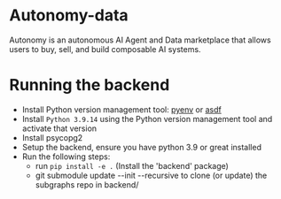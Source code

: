 # Autonomy-data
Autonomy is an autonomous AI Agent and Data marketplace that allows users to buy, sell, and build composable AI systems.
# Running the backend
- Install Python version management tool: [pyenv](https://github.com/pyenv/pyenv) or [asdf](https://github.com/asdf-vm/asdf)
- Install `Python 3.9.14` using the Python version management tool and activate that version
- Install psycopg2
- Setup the backend, ensure you have python 3.9 or great installed
- Run the following steps:
  - run `pip install -e .` (Install the 'backend' package)
  - git submodule update --init --recursive to clone (or update) the subgraphs repo in backend/

